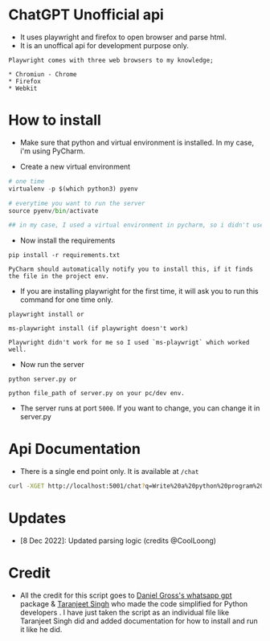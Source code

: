 # ChatGPT Unofficial api

* It uses playwright and firefox to open browser and parse html.
* It is an unoffical api for development purpose only.

```
Playwright comes with three web browsers to my knowledge;

* Chromiun - Chrome
* Firefox
* Webkit
```

# How to install

* Make sure that python and virtual environment is installed. In my case, i'm using PyCharm.

* Create a new virtual environment

```python
# one time
virtualenv -p $(which python3) pyenv

# everytime you want to run the server
source pyenv/bin/activate

## in my case, I used a virtual environment in pycharm, so i didn't use the two steps above.
```

* Now install the requirements

```
pip install -r requirements.txt

PyCharm should automatically notify you to install this, if it finds the file in the project env.
```

* If you are installing playwright for the first time, it will ask you to run this command for one time only.

```
playwright install or

ms-playwright install (if playwright doesn't work)

Playwright didn't work for me so I used `ms-playwrigt` which worked well.
```

* Now run the server

```
python server.py or

python file_path of server.py on your pc/dev env.
```

* The server runs at port `5000`. If you want to change, you can change it in server.py


# Api Documentation

* There is a single end point only. It is available at `/chat`

```sh
curl -XGET http://localhost:5001/chat?q=Write%20a%20python%20program%20to%20reverse%20a%20list
```

# Updates

* [8 Dec 2022]: Updated parsing logic (credits @CoolLoong)

# Credit

* All the credit for this script goes to [Daniel Gross's whatsapp gpt](https://github.com/danielgross/whatsapp-gpt) package & [Taranjeet Singh](https://github.com/taranjeet/chatgpt-api) who made the code simplified for Python developers . I have just taken the script as an individual file like Taranjeet Singh did and added documentation for how to install and run it like he did.
